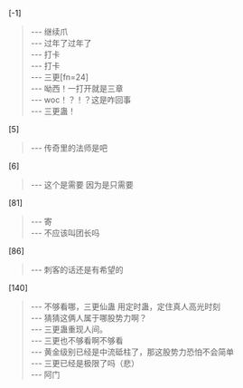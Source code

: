 
[-1] 
>--- 继续爪<br>
>--- 过年了过年了<br>
>--- 打卡<br>
>--- 打卡<br>
>--- 三更[fn=24]<br>
>--- 呦西！一打开就是三章<br>
>--- woc！？！？这是咋回事<br>
>--- 三更蛊！<br>

[5] 
>--- 传奇里的法师是吧<br>

[6] 
>--- 这个是需要
因为是只需要<br>

[81] 
>--- 寄<br>
>--- 不应该叫团长吗<br>

[86] 
>--- 刺客的话还是有希望的<br>

[140] 
>--- 不够看哪，三更仙蛊
用定时蛊，定住真人高光时刻<br>
>--- 猜猜这俩人属于哪股势力啊？<br>
>--- 三更蛊重现人间。<br>
>--- 三更也不够看啊不够看<br>
>--- 黄金级别已经是中流砥柱了，那这股势力恐怕不会简单<br>
>--- 三更已经是极限了吗（悲）<br>
>--- 阿门<br>
